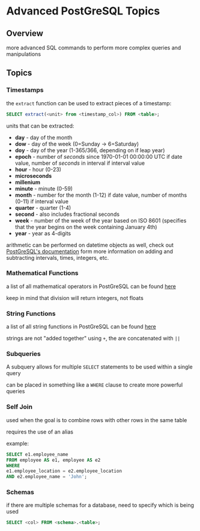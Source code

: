 # Advanced PostGreSQL Topics

## Overview

more advanced SQL commands to perform more complex queries and manipulations

## Topics

### Timestamps

the `extract` function can be used to extract pieces of a timestamp:

```sql
SELECT extract(<unit> from <timestamp_col>) FROM <table>;
```

units that can be extracted:

- **day** - day of the month
- **dow** - day of the week (0=Sunday -> 6=Saturday)
- **doy** - day of the year (1-365/366, depending on if leap year)
- **epoch** - number of _seconds_ since 1970-01-01 00:00:00 UTC if date value, number of _seconds_ in interval if interval value
- **hour** - hour (0-23)
- **microseconds**
- **millenium**
- **minute** - minute (0-59)
- **month** - number for the month (1-12) if date value, number of months (0-11) if interval value
- **quarter** - quarter (1-4)
- **second** - also includes fractional seconds
- **week** - number of the week of the year based on ISO 8601 (specifies that the year begins on the week containing January 4th)
- **year** - year as 4-digits

arithmetic can be performed on datetime objects as well, check out [PostGreSQL's documentation](https://www.postgresql.org/docs/9.6/static/functions-datetime.html) form more information on adding and subtracting intervals, times, integers, etc.

### Mathematical Functions

a list of all mathematical operators in PostGreSQL can be found [here](http://www.postgresql.org/docs/9.6/static/functions-math.html)

keep in mind that division will return integers, not floats

### String Functions

a list of all string functions in PostGreSQL can be found [here](http://www.postgresql.org/docs/9.6/static/functions-string.html)

strings are not "added together" using `+`, the are concatenated with `||`

### Subqueries

A subquery allows for multiple `SELECT` statements to be used within a single query

can be placed in something like a `WHERE` clause to create more powerful queries

### Self Join

used when the goal is to combine rows with other rows in the same table

requires the use of an alias

example:

```sql
SELECT e1.employee_name
FROM employee AS e1, employee AS e2
WHERE
e1.employee_location = e2.employee_location
AND e2.employee_name = 'John';
```

### Schemas

if there are multiple schemas for a database, need to specify which is being used 

```sql
SELECT <col> FROM <schema>.<table>;
```
